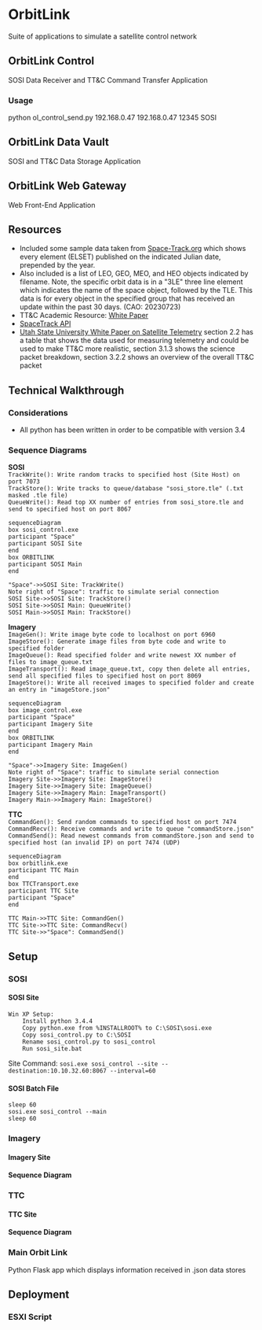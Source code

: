 # OrbitLink
Suite of applications to simulate a satellite control network

## OrbitLink Control
SOSI Data Receiver and TT&C Command Transfer Application

### Usage
python ol_control_send.py 192.168.0.47 192.168.0.47 12345 SOSI

## OrbitLink Data Vault
SOSI and TT&C Data Storage Application

## OrbitLink Web Gateway
Web Front-End Application

## Resources
- Included some sample data taken from [Space-Track.org](space-track.org/#recent) which shows every element (ELSET) published on the indicated Julian date, prepended by the year.  
- Also included is a list of LEO, GEO, MEO, and HEO objects indicated by filename. Note, the specific orbit data is in a "3LE" three line element which indicates the name of the space object, followed by the TLE. This data is for every object in the specified group that has received an update within the past 30 days. (CAO: 20230723)
- TT&C Academic Resource: [White Paper](https://link.springer.com/referenceworkentry/10.1007/978-1-4419-7671-0_69)
- [SpaceTrack API](https://www.space-track.org/documentation#api-formats)
- [Utah State University White Paper on Satellite Telemetry](https://digitalcommons.usu.edu/cgi/viewcontent.cgi?article=8846&context=etd) section 2.2 has a table that shows the data used for measuring telemetry and could be used to make TT&C more realistic, section 3.1.3 shows the science packet breakdown, section 3.2.2 shows an overview of the overall TT&C packet

## Technical Walkthrough
### Considerations
- All python has been written in order to be compatible with version 3.4
### Sequence Diagrams
**SOSI**  
`TrackWrite(): Write random tracks to specified host (Site Host) on port 7073`  
`TrackStore(): Write tracks to queue/database "sosi_store.tle" (.txt masked .tle file)`  
`QueueWrite(): Read top XX number of entries from sosi_store.tle and send to specified host on port 8067`  

```mermaid
sequenceDiagram
box sosi_control.exe
participant "Space"
participant SOSI Site
end
box ORBITLINK
participant SOSI Main
end

"Space"->>SOSI Site: TrackWrite()
Note right of "Space": traffic to simulate serial connection 
SOSI Site->>SOSI Site: TrackStore()
SOSI Site->>SOSI Main: QueueWrite()
SOSI Main->>SOSI Main: TrackStore()
```
**Imagery**  
`ImageGen(): Write image byte code to localhost on port 6960`  
`ImageStore(): Generate image files from byte code and write to specified folder`  
`ImageQueue(): Read specified folder and write newest XX number of files to image_queue.txt`  
`ImageTransport(): Read image_queue.txt, copy then delete all entries, send all specified files to specified host on port 8069`  
`ImageStore(): Write all received images to specified folder and create an entry in "imageStore.json"`

```mermaid
sequenceDiagram
box image_control.exe
participant "Space"
participant Imagery Site
end
box ORBITLINK
participant Imagery Main
end

"Space"->>Imagery Site: ImageGen()
Note right of "Space": traffic to simulate serial connection 
Imagery Site->>Imagery Site: ImageStore()
Imagery Site->>Imagery Site: ImageQueue()
Imagery Site->>Imagery Main: ImageTransport()
Imagery Main->>Imagery Main: ImageStore()
```
**TTC**  
`CommandGen(): Send random commands to specified host on port 7474`  
`CommandRecv(): Receive commands and write to queue "commandStore.json"`  
`CommandSend(): Read newest commands from commandStore.json and send to specified host (an invalid IP) on port 7474 (UDP)`

```mermaid
sequenceDiagram
box orbitlink.exe
participant TTC Main
end
box TTCTransport.exe
participant TTC Site
participant "Space"
end

TTC Main->>TTC Site: CommandGen()
TTC Site->>TTC Site: CommandRecv()
TTC Site->>"Space": CommandSend()
```
## Setup
### SOSI 
#### SOSI Site
    Win XP Setup:
        Install python 3.4.4
        Copy python.exe from %INSTALLROOT% to C:\SOSI\sosi.exe
        Copy sosi_control.py to C:\SOSI
        Rename sosi_control.py to sosi_control
        Run sosi_site.bat
        
Site Command: `sosi.exe sosi_control --site --destination:10.10.32.60:8067 --interval=60`

#### SOSI Batch File
```shell
sleep 60
sosi.exe sosi_control --main
sleep 60
```
### Imagery 

#### Imagery Site

#### Sequence Diagram


### TTC 

#### TTC Site

#### Sequence Diagram


### Main Orbit Link

Python Flask app which displays information received in .json data stores

## Deployment
### ESXI Script